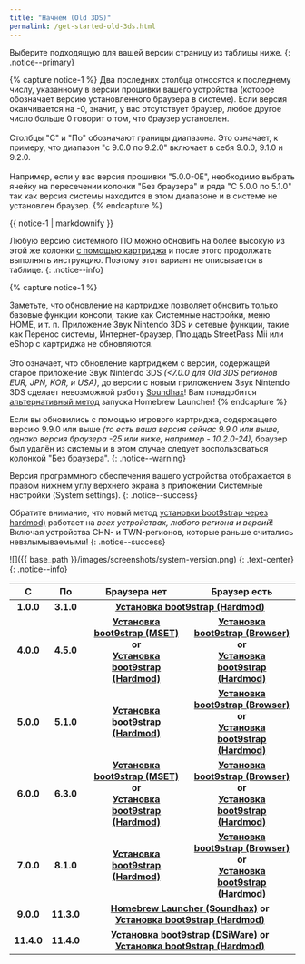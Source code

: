 ```yaml
---
title: "Начнем (Old 3DS)"
permalink: /get-started-old-3ds.html
---
```


Выберите подходящую для вашей версии страницу из таблицы ниже.
{: .notice--primary}

{% capture notice-1 %}
Два последних столбца относятся к последнему числу, указанному в версии прошивки вашего устройства (которое обозначает версию установленного браузера в системе). Если версия оканчивается на -0, значит, у вас отсутствует браузер, любое другое число больше 0 говорит о том, что браузер установлен.
<br><br>
Столбцы "С" и "По" обозначают границы диапазона. Это означает, к примеру, что диапазон "с 9.0.0 по 9.2.0" включает в себя 9.0.0, 9.1.0 и 9.2.0.
<br><br>
Например, если у вас версия прошивки "5.0.0-0E", необходимо выбрать ячейку на пересечении колонки "Без браузера" и ряда "С 5.0.0 по 5.1.0" так как версия системы находится в этом диапазоне и в системе не установлен браузер.
{% endcapture %}

<div class="notice--info">{{ notice-1 | markdownify }}</div>

Любую версию системного ПО можно обновить на более высокую из этой же колонки [с помощью картриджа](cart-update) и после этого продолжать выполнять инструкцию. Поэтому этот вариант не описывается в таблице. 
{: .notice--info}

{% capture notice-1 %}

Заметьте, что обновление на картридже позволяет обновить только базовые функции консоли, такие как Системные настройки, меню HOME, и т. п. Приложение Звук Nintendo 3DS и сетевые функции, такие как Перенос системы, Интернет-браузер, Площадь StreetPass Mii или eShop с картриджа не обновляются.
<br><br>
Это означает, что обновление картриджем с версии, содержащей старое приложение Звук Nintendo 3DS *(<7.0.0 для Old 3DS регионов EUR, JPN, KOR, и USA)*, до версии с новым приложением Звук Nintendo 3DS сделает невозможной работу [Soundhax](homebrew-launcher-(soundhax))! Вам понадобится [альтернативный метод](homebrew-launcher-(alternatives)) запуска Homebrew Launcher!
{% endcapture %}

Если вы обновились с помощью игрового картриджа, содержащего версию 9.9.0 или выше *(то есть ваша версия сейчас 9.9.0 или выше, однако версия браузера -25 или ниже, например - 10.2.0-24)*, браузер был удалён из системы и в этом случае следует воспользоваться колонкой "Без браузера".
{: .notice--warning}

Версия программного обеспечения вашего устройства отображается в правом нижнем углу верхнего экрана в приложении Системные настройки (System settings).
{: .notice--success}

Обратите внимание, что новый метод [установки boot9strap через hardmod)](installing-boot9strap-hardmod) работает на *всех устройствах, любого региона и версий*! Включая устройства CHN- и TWN-регионов, которые раньше считались невзлымываемыми!
{: .notice--success}

![]({{ base_path }}/images/screenshots/system-version.png)
{: .text-center}
{: .notice--info}

<table>
  <thead>
    <tr>
      <th style="text-align: center; font-weight: bold;">С</th>
      <th style="text-align: center; font-weight: bold;">По</th>
      <th style="text-align: center; font-weight: bold;">Браузера нет</th>
      <th style="text-align: center; font-weight: bold;">Браузер есть</th>
    </tr>
  </thead>
  <tbody>
    <tr>
      <td style="text-align: center; font-weight: bold;">1.0.0</td>
      <td style="text-align: center; font-weight: bold;">3.1.0</td>
      <td style="text-align: center; font-weight: bold;" colspan="2"><a href="installing-boot9strap-hardmod">Установка boot9strap (Hardmod)</a></td>
    </tr>
    <tr>
      <td style="text-align: center; font-weight: bold;">4.0.0</td>
      <td style="text-align: center; font-weight: bold;">4.5.0</td>
      <td style="text-align: center; font-weight: bold;"><a href="installing-boot9strap-mset">Установка boot9strap (MSET)</a> or <br> <a href="installing-boot9strap-hardmod">Установка boot9strap (Hardmod)</a></td>
      <td style="text-align: center; font-weight: bold;"><a href="installing-boot9strap-browser">Установка boot9strap (Browser)</a> or <br> <a href="installing-boot9strap-hardmod">Установка boot9strap (Hardmod)</a></td>
    </tr>
    <tr>
      <td style="text-align: center; font-weight: bold;">5.0.0</td>
      <td style="text-align: center; font-weight: bold;">5.1.0</td>
      <td style="text-align: center; font-weight: bold;"><a href="installing-boot9strap-hardmod">Установка boot9strap (Hardmod)</a></td>
      <td style="text-align: center; font-weight: bold;"><a href="installing-boot9strap-browser">Установка boot9strap (Browser)</a> or <br> <a href="installing-boot9strap-hardmod">Установка boot9strap (Hardmod)</a></td>
    </tr>
    <tr>
      <td style="text-align: center; font-weight: bold;">6.0.0</td>
      <td style="text-align: center; font-weight: bold;">6.3.0</td>
      <td style="text-align: center; font-weight: bold;"><a href="installing-boot9strap-mset">Установка boot9strap (MSET)</a> or <br> <a href="installing-boot9strap-hardmod">Установка boot9strap (Hardmod)</a></td>
      <td style="text-align: center; font-weight: bold;"><a href="installing-boot9strap-browser">Установка boot9strap (Browser)</a> or <br> <a href="installing-boot9strap-hardmod">Установка boot9strap (Hardmod)</a></td>
    </tr>
    <tr>
      <td style="text-align: center; font-weight: bold;">7.0.0</td>
      <td style="text-align: center; font-weight: bold;">8.1.0</td>
      <td style="text-align: center; font-weight: bold;"><a href="installing-boot9strap-hardmod">Установка boot9strap (Hardmod)</a></td>
      <td style="text-align: center; font-weight: bold;"><a href="installing-boot9strap-browser">Установка boot9strap (Browser)</a> or <br> <a href="installing-boot9strap-hardmod">Установка boot9strap (Hardmod)</a></td>
    </tr>
    <tr>
      <td style="text-align: center; font-weight: bold;">9.0.0</td>
      <td style="text-align: center; font-weight: bold;">11.3.0</td>
      <td style="text-align: center; font-weight: bold;" colspan="2"><a href="homebrew-launcher-soundhax">Homebrew Launcher (Soundhax)</a> or <br> <a href="installing-boot9strap-hardmod">Установка boot9strap (Hardmod)</a></td>
    </tr>
    <tr>
      <td style="text-align: center; font-weight: bold;">11.4.0</td>
      <td style="text-align: center; font-weight: bold;">11.4.0</td>
      <td style="text-align: center; font-weight: bold;" colspan="2"><a href="installing-boot9strap-dsiware">Установка boot9strap (DSiWare)</a> or <br> <a href="installing-boot9strap-hardmod">Установка boot9strap (Hardmod)</a></td>
    </tr>
  </tbody>
</table>